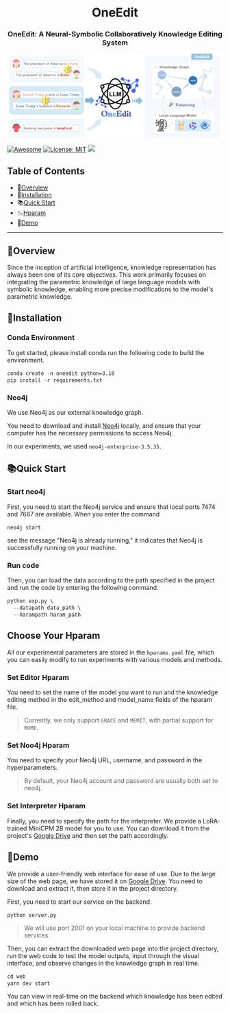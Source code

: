 <h1 align="center"> OneEdit </h1>
<h3 align="center"> OneEdit: A Neural-Symbolic Collaboratively Knowledge Editing System </h3>

<p align="center">
  <img src="overview.png" alt="示例图片">
</p>

[![Awesome](https://awesome.re/badge.svg)](https://github.com/zjunlp/KnowledgeCircuits) 
[![License: MIT](https://img.shields.io/badge/License-MIT-green.svg)](https://opensource.org/licenses/MIT)
![](https://img.shields.io/github/last-commit/zjunlp/KnowledgeCircuits?color=green) 


## Table of Contents
- 🌟[Overview](#overview)
- 🔧[Installation](#installation)
- 📚[Quick Start](#Quick-Start)
- 📉[Hparam](#Choose-Your-Hparam)
- 🧐[Demo](#demo)

---


## 🌟Overview

Since the inception of artificial intelligence, knowledge representation has always been one of its core objectives. This work primarily focuses on integrating the parametric knowledge of large language models with symbolic knowledge, enabling more precise modifications to the model's parametric knowledge.


## 🔧Installation

### Conda Environment

To get started, please install conda run the following code to build the environment.
```
conda create -n oneedit python=3.10
pip install -r requirements.txt
```
### Neo4j

We use Neo4j as our external knowledge graph.

You need to download and install [Neo4j](https://neo4j.com/download-center/#community) locally, and ensure that your computer has the necessary permissions to access Neo4j.

In our experiments, we used `neo4j-enterprise-3.5.35`.

## 📚Quick Start

### Start neo4j

First, you need to start the Neo4j service and ensure that local ports 7474 and 7687 are available.
When you enter the command
```
neo4j start
```
see the message
"Neo4j is already running,"
it indicates that Neo4j is successfully running on your machine.

### Run code

Then, you can load the data according to the path specified in the project and run the code by entering the following command.
```
python exp.py \
  --datapath data_path \
  --harampath haram_path
```

## Choose Your Hparam
All our experimental parameters are stored in the `hparams.yaml` file, which you can easily modify to run experiments with various models and methods.
### Set Editor Hparam
You need to set the name of the model you want to run and the knowledge editing method in the edit_method and model_name fields of the hparam file. 

>Currently, we only support `GRACE` and `MEMIT`, with partial support for `ROME`.

### Set Noo4j Hparam
You need to specify your Neo4j URL, username, and password in the hyperparameters.

> By default, your Neo4j account and password are usually both set to neo4j.

### Set Interpreter Hparam
Finally, you need to specify the path for the interpreter. We provide a LoRA-trained MiniCPM 2B model for you to use. You can download it from the project's [Google Drive](https://drive.google.com/drive/folders/1hQQV6AtgaDxLJ7OW2oCBtNFlLEUMITYw?usp=sharing) and then set the path accordingly.

## 🧐Demo
We provide a user-friendly web interface for ease of use.
Due to the large size of the web page, we have stored it on [Google Drive](https://drive.google.com/drive/folders/1hQQV6AtgaDxLJ7OW2oCBtNFlLEUMITYw?usp=sharing).
You need to download and extract it, then store it in the project directory.

First, you need to start our service on the backend.
```
python server.py
```
> We will use port 2001 on your local machine to provide backend services.

Then, you can extract the downloaded web page into the project directory, run the web code to test the model outputs, input through the visual interface, and observe changes in the knowledge graph in real time.
```
cd web
yarn dev start
```
You can view in real-time on the backend which knowledge has been edited and which has been rolled back.
